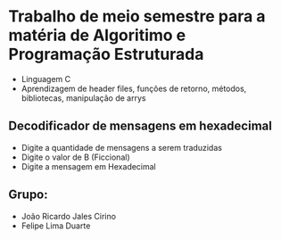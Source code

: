 # Trabalho de meio semestre para a matéria de Algoritimo e Programação Estruturada
- Linguagem C
- Aprendizagem de header files, funções de retorno, métodos, bibliotecas, manipulação de arrys 

## Decodificador de mensagens em hexadecimal
- Digite a quantidade de mensagens a serem traduzidas
- Digite o valor de B (Ficcional)
- Digite a mensagem em Hexadecimal

## Grupo:
- João Ricardo Jales Cirino
- Felipe Lima Duarte
